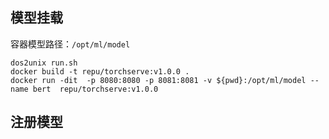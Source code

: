 


## 模型挂载
容器模型路径：`/opt/ml/model`

```shell
dos2unix run.sh
docker build -t repu/torchserve:v1.0.0 .
docker run -dit  -p 8080:8080 -p 8081:8081 -v ${pwd}:/opt/ml/model --name bert  repu/torchserve:v1.0.0
```

## 注册模型
